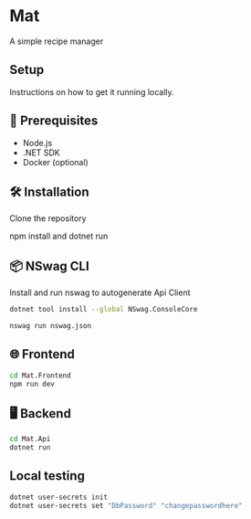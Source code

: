 # Mat

A simple recipe manager

## Setup

Instructions on how to get it running locally.

## 🧱 Prerequisites
- Node.js
- .NET SDK
- Docker (optional)

## 🛠️ Installation

Clone the repository

npm install and dotnet run

## 📦 NSwag CLI

Install and run nswag to autogenerate Api Client

```bash
dotnet tool install --global NSwag.ConsoleCore

nswag run nswag.json
```

## 🌐 Frontend

```bash
cd Mat.Frontend
npm run dev
```

## 🖥️ Backend

```bash
cd Mat.Api
dotnet run
```

## Local testing

```bash
dotnet user-secrets init
dotnet user-secrets set "DbPassword" "changepasswordhere"

```